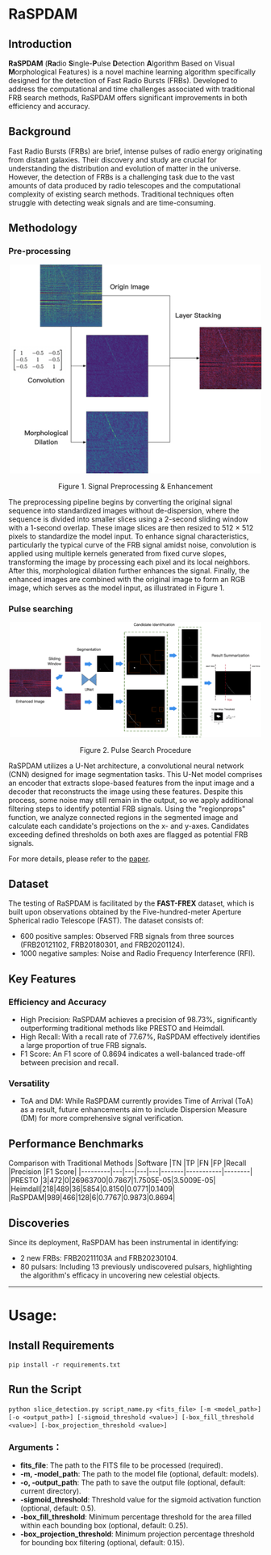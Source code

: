 # RaSPDAM

## Introduction
**RaSPDAM** (**Ra**dio **S**ingle-**P**ulse **D**etection **A**lgorithm Based on Visual **M**orphological Features) is a novel machine learning algorithm specifically designed for the detection of Fast Radio Bursts (FRBs). Developed to address the computational and time challenges associated with traditional FRB search methods, RaSPDAM offers significant improvements in both efficiency and accuracy.

## Background
Fast Radio Bursts (FRBs) are brief, intense pulses of radio energy originating from distant galaxies. Their discovery and study are crucial for understanding the distribution and evolution of matter in the universe. However, the detection of FRBs is a challenging task due to the vast amounts of data produced by radio telescopes and the computational complexity of existing search methods. Traditional techniques often struggle with detecting weak signals and are time-consuming.

## Methodology
### Pre-processing
<div align="center">
  <img src="/pics/image_process.png" alt="Figure1" width="500">
  <p>Figure 1. Signal Preprocessing & Enhancement</p>
</div>

The preprocessing pipeline begins by converting the original signal sequence into standardized images without de-dispersion, where the sequence is divided into smaller slices using a 2-second sliding window with a 1-second overlap. These image slices are then resized to 512 × 512 pixels to standardize the model input. To enhance signal characteristics, particularly the typical curve of the FRB signal amidst noise, convolution is applied using multiple kernels generated from fixed curve slopes, transforming the image by processing each pixel and its local neighbors. After this, morphological dilation further enhances the signal. Finally, the enhanced images are combined with the original image to form an RGB image, which serves as the model input, as illustrated in Figure 1.

### Pulse searching
<div align="center">
  <img src="/pics/full_procedure.png" alt="Figure1" width="500">
  <p>Figure 2. Pulse Search Procedure</p>
</div>

RaSPDAM utilizes a U-Net architecture, a convolutional neural network (CNN) designed for image segmentation tasks. This U-Net model comprises an encoder that extracts slope-based features from the input image and a decoder that reconstructs the image using these features. Despite this process, some noise may still remain in the output, so we apply additional filtering steps to identify potential FRB signals. Using the "regionprops" function, we analyze connected regions in the segmented image and calculate each candidate's projections on the x- and y-axes. Candidates exceeding defined thresholds on both axes are flagged as potential FRB signals.

For more details, please refer to the [paper](https://arxiv.org/abs/2411.02859).

## Dataset
The testing of RaSPDAM is facilitated by the **FAST-FREX** dataset, which is built upon observations obtained by the Five-hundred-meter Aperture Spherical radio Telescope (FAST). The dataset consists of:

- 600 positive samples: Observed FRB signals from three sources (FRB20121102, FRB20180301, and FRB20201124).
- 1000 negative samples: Noise and Radio Frequency Interference (RFI).

## Key Features
### Efficiency and Accuracy
- High Precision: RaSPDAM achieves a precision of 98.73%, significantly outperforming traditional methods like PRESTO and Heimdall.
- High Recall: With a recall rate of 77.67%, RaSPDAM effectively identifies a large proportion of true FRB signals.
- F1 Score: An F1 score of 0.8694 indicates a well-balanced trade-off between precision and recall.
### Versatility
- ToA and DM: While RaSPDAM currently provides Time of Arrival (ToA) as a result, future enhancements aim to include Dispersion Measure (DM) for more comprehensive signal verification.

## Performance Benchmarks
Comparison with Traditional Methods
|Software	|TN	|TP	|FN	|FP	|Recall	|Precision	|F1 Score|
|---------|---|---|---|---|-------|-----------|--------|
|PRESTO |3|472|0|26963700|0.7867|1.7505E-05|3.5009E-05|
|Heimdall|218|489|36|5854|0.8150|0.0771|0.1409|
|RaSPDAM|989|466|128|6|0.7767|0.9873|0.8694|

## Discoveries
Since its deployment, RaSPDAM has been instrumental in identifying:
- 2 new FRBs: FRB20211103A and FRB20230104.
- 80 pulsars: Including 13 previously undiscovered pulsars, highlighting the algorithm's efficacy in uncovering new celestial objects.

___

# Usage:
## Install Requirements
```shell
pip install -r requirements.txt
```

## Run the Script
```shell
python slice_detection.py script_name.py <fits_file> [-m <model_path>] [-o <output_path>] [-sigmoid_threshold <value>] [-box_fill_threshold <value>] [-box_projection_threshold <value>]
```
### Arguments：
- **fits_file**: The path to the FITS file to be processed (required).
- **-m, -model_path**: The path to the model file (optional, default: models).
- **-o, -output_path**: The path to save the output file (optional, default: current directory).
- **-sigmoid_threshold**: Threshold value for the sigmoid activation function (optional, default: 0.5).
- **-box_fill_threshold**: Minimum percentage threshold for the area filled within each bounding box (optional, default: 0.25).
- **-box_projection_threshold**: Minimum projection percentage threshold for bounding box filtering (optional, default: 0.15).